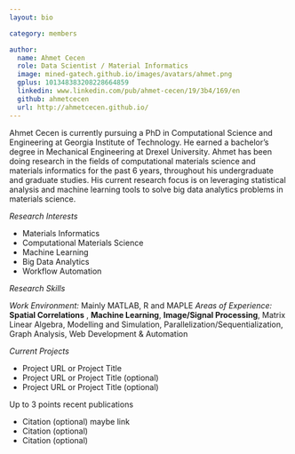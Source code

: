 ```yaml
---
layout: bio

category: members

author:
  name: Ahmet Cecen
  role: Data Scientist / Material Informatics 
  image: mined-gatech.github.io/images/avatars/ahmet.png
  gplus: 101348383208228664859
  linkedin: www.linkedin.com/pub/ahmet-cecen/19/3b4/169/en
  github: ahmetcecen
  url: http://ahmetcecen.github.io/
---
```


Ahmet Cecen is currently pursuing a PhD in Computational Science and Engineering at Georgia Institute of Technology.  He earned a bachelor’s degree in Mechanical Engineering at Drexel University. Ahmet has been doing research in the fields of computational materials science and materials informatics for the past 6 years, throughout his undergraduate and graduate studies. His current research focus is on leveraging statistical analysis and machine learning tools to solve big data analytics problems in materials science.

*Research Interests*

* Materials Informatics
* Computational Materials Science
* Machine Learning
* Big Data Analytics
* Workflow Automation

*Research Skills*

*Work Environment:* Mainly MATLAB, R and MAPLE
*Areas of Experience:* **Spatial Correlations** , **Machine Learning**, **Image/Signal Processing**, Matrix Linear Algebra, Modelling and Simulation, Parallelization/Sequentialization, Graph Analysis, Web Development & Automation

*Current Projects*

* Project URL or Project Title
* Project URL or Project Title (optional)
* Project URL or Project Title (optional)

Up to 3 points recent publications

* Citation (optional) maybe link
* Citation (optional)
* Citation (optional)